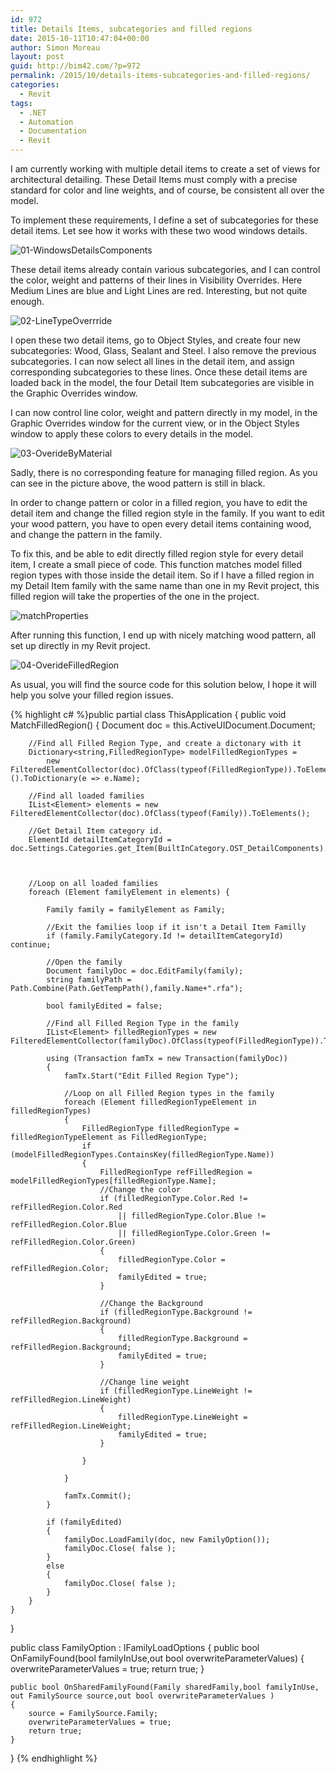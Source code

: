 ```yaml
---
id: 972
title: Details Items, subcategories and filled regions
date: 2015-10-11T10:47:04+00:00
author: Simon Moreau
layout: post
guid: http://bim42.com/?p=972
permalink: /2015/10/details-items-subcategories-and-filled-regions/
categories:
  - Revit
tags:
  - .NET
  - Automation
  - Documentation
  - Revit
---
```

I am currently working with multiple detail items to create a set of views for architectural detailing. These Detail Items must comply with a precise standard for color and line weights, and of course, be consistent all over the model.

To implement these requirements, I define a set of subcategories for these detail items. Let see how it works with these two wood windows details.

![01-WindowsDetailsComponents](http://bim42.com/wp-content/uploads/2015/10/01-WindowsDetailsComponents.jpg)

These detail items already contain various subcategories, and I can control the color, weight and patterns of their lines in Visibility Overrides. Here Medium Lines are blue and Light Lines are red. Interesting, but not quite enough.

![02-LineTypeOverrride](http://bim42.com/wp-content/uploads/2015/10/02-LineTypeOverrride.png)

I open these two detail items, go to Object Styles, and create four new subcategories: Wood, Glass, Sealant and Steel. I also remove the previous subcategories. I can now select all lines in the detail item, and assign corresponding subcategories to these lines. Once these detail items are loaded back in the model, the four Detail Item subcategories are visible in the Graphic Overrides window.

I can now control line color, weight and pattern directly in my model, in the Graphic Overrides window for the current view, or in the Object Styles window to apply these colors to every details in the model.

![03-OverideByMaterial](http://bim42.com/wp-content/uploads/2015/10/03-OverideByMaterial.png)

Sadly, there is no corresponding feature for managing filled region. As you can see in the picture above, the wood pattern is still in black.

In order to change pattern or color in a filled region, you have to edit the detail item and change the filled region style in the family. If you want to edit your wood pattern, you have to open every detail items containing wood, and change the pattern in the family.

To fix this, and be able to edit directly filled region style for every detail item, I create a small piece of code. This function matches model filled region types with those inside the detail item. So if I have a filled region in my Detail Item family with the same name than one in my Revit project, this filled region will take the properties of the one in the project.

![matchProperties](http://bim42.com/wp-content/uploads/2015/10/matchProperties.png)

After running this function, I end up with nicely matching wood pattern, all set up directly in my Revit project.

![04-OverideFilledRegion](http://bim42.com/wp-content/uploads/2015/10/04-OverideFilledRegion.png)

As usual, you will find the source code for this solution below, I hope it will help you solve your filled region issues.

{% highlight c# %}public partial class ThisApplication
{
	public void MatchFilledRegion()
	{
		Document doc = this.ActiveUIDocument.Document;
		
		//Find all Filled Region Type, and create a dictonary with it
		Dictionary<string,FilledRegionType> modelFilledRegionTypes =
			new FilteredElementCollector(doc).OfClass(typeof(FilledRegionType)).ToElements().Cast<FilledRegionType>().ToDictionary(e => e.Name);
		
		//Find all loaded families
		IList<Element> elements = new FilteredElementCollector(doc).OfClass(typeof(Family)).ToElements();
		
		//Get Detail Item category id.
		ElementId detailItemCategoryId = doc.Settings.Categories.get_Item(BuiltInCategory.OST_DetailComponents).Id;
		

		
		//Loop on all loaded families
		foreach (Element familyElement in elements) {
			
			Family family = familyElement as Family;
			
			//Exit the families loop if it isn't a Detail Item Familly
			if (family.FamilyCategory.Id != detailItemCategoryId) continue;

			//Open the family
			Document familyDoc = doc.EditFamily(family);
			string familyPath = Path.Combine(Path.GetTempPath(),family.Name+".rfa");
			
			bool familyEdited = false;
			
			//Find all Filled Region Type in the family
			IList<Element> filledRegionTypes = new FilteredElementCollector(familyDoc).OfClass(typeof(FilledRegionType)).ToElements();
			
			using (Transaction famTx = new Transaction(familyDoc))
			{
				famTx.Start("Edit Filled Region Type");
				
				//Loop on all Filled Region types in the family
				foreach (Element filledRegionTypeElement in filledRegionTypes)
				{
					FilledRegionType filledRegionType = filledRegionTypeElement as FilledRegionType;
					if (modelFilledRegionTypes.ContainsKey(filledRegionType.Name))
					{
						FilledRegionType refFilledRegion = modelFilledRegionTypes[filledRegionType.Name];
						//Change the color
						if (filledRegionType.Color.Red != refFilledRegion.Color.Red
						    || filledRegionType.Color.Blue != refFilledRegion.Color.Blue
						    || filledRegionType.Color.Green != refFilledRegion.Color.Green)
						{
							filledRegionType.Color = refFilledRegion.Color;
							familyEdited = true;
						}
						
						//Change the Background
						if (filledRegionType.Background != refFilledRegion.Background)
						{
							filledRegionType.Background = refFilledRegion.Background;
							familyEdited = true;
						}
						
						//Change line weight
						if (filledRegionType.LineWeight != refFilledRegion.LineWeight)
						{
							filledRegionType.LineWeight = refFilledRegion.LineWeight;
							familyEdited = true;
						}
						
					}
					
				}
				
				famTx.Commit();
			}
			
			if (familyEdited)
			{
				familyDoc.LoadFamily(doc, new FamilyOption());
				familyDoc.Close( false );
			}
			else
			{
				familyDoc.Close( false );
			}
		}
	}
}

public class FamilyOption : IFamilyLoadOptions
{
	public bool OnFamilyFound(bool familyInUse,out bool overwriteParameterValues)
	{
		overwriteParameterValues = true;
		return true;
	}
	
	public bool OnSharedFamilyFound(Family sharedFamily,bool familyInUse, out FamilySource source,out bool overwriteParameterValues )
	{
		source = FamilySource.Family;
		overwriteParameterValues = true;
		return true;
	}
}
{% endhighlight %}